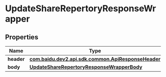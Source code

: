 

# UpdateShareRepertoryResponseWrapper


## Properties

Name | Type | Description | Notes
------------ | ------------- | ------------- | -------------
**header** | [**com.baidu.dev2.api.sdk.common.ApiResponseHeader**](com.baidu.dev2.api.sdk.common.ApiResponseHeader.md) |  |  [optional]
**body** | [**UpdateShareRepertoryResponseWrapperBody**](UpdateShareRepertoryResponseWrapperBody.md) |  |  [optional]



